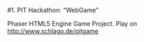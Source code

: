 #1. PIT Hackathon: "WebGame" 

Phaser HTML5 Engine Game Project.
Play on http://www.schlago.de/pitgame
